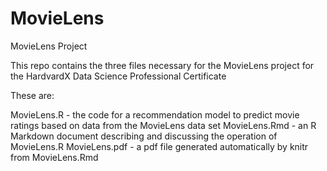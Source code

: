 # MovieLens
MovieLens Project

This repo contains the three files necessary for the MovieLens project for the HardvardX Data Science Professional Certificate

These are:

MovieLens.R - the code for a recommendation model to predict movie ratings based on data from the MovieLens data set
MovieLens.Rmd - an R Markdown document describing and discussing the operation of MovieLens.R
MovieLens.pdf - a pdf file generated automatically by knitr from MovieLens.Rmd
